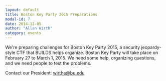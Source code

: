 ```yaml
---
layout: default
title: Boston Key Party 2015 Preparations
modal-id: 7
date: 2014-12-05
author: "Allan Wirth"
category: events
---
```


We're preparing challenges for Boston Key Party 2015, a security jeopardy-style CTF that BUILDS helps organize. Boston Key Party will take place on February 27 to March 1, 2015. We need some help, organizing questions, and we need people to test the problems. 

Contact our President: wirtha@bu.edu
